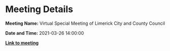 # Meeting Details

**Meeting Name:** Virtual Special Meeting of Limerick City and County Council

**Date and Time:** 2021-03-26 14:00:00

**<a href="https://www.limerick.ie/council/whats-on/special-meeting-limerick-city-and-county-council-40" target="_blank">Link to meeting</a>**

